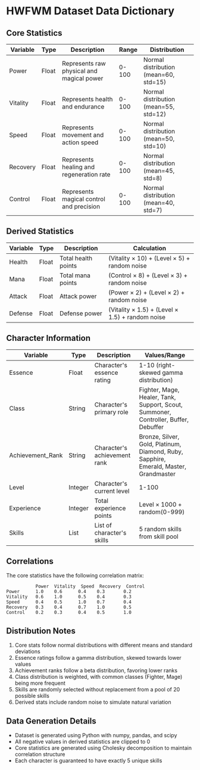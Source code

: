 # HWFWM Dataset Data Dictionary

## Core Statistics

| Variable | Type | Description | Range | Distribution |
|----------|------|-------------|--------|--------------|
| Power | Float | Represents raw physical and magical power | 0-100 | Normal distribution (mean=60, std=15) |
| Vitality | Float | Represents health and endurance | 0-100 | Normal distribution (mean=55, std=12) |
| Speed | Float | Represents movement and action speed | 0-100 | Normal distribution (mean=50, std=10) |
| Recovery | Float | Represents healing and regeneration rate | 0-100 | Normal distribution (mean=45, std=8) |
| Control | Float | Represents magical control and precision | 0-100 | Normal distribution (mean=40, std=7) |

## Derived Statistics

| Variable | Type | Description | Calculation |
|----------|------|-------------|-------------|
| Health | Float | Total health points | (Vitality × 10) + (Level × 5) + random noise |
| Mana | Float | Total mana points | (Control × 8) + (Level × 3) + random noise |
| Attack | Float | Attack power | (Power × 2) + (Level × 2) + random noise |
| Defense | Float | Defense power | (Vitality × 1.5) + (Level × 1.5) + random noise |

## Character Information

| Variable | Type | Description | Values/Range |
|----------|------|-------------|--------------|
| Essence | Float | Character's essence rating | 1-10 (right-skewed gamma distribution) |
| Class | String | Character's primary role | Fighter, Mage, Healer, Tank, Support, Scout, Summoner, Controller, Buffer, Debuffer |
| Achievement_Rank | String | Character's achievement rank | Bronze, Silver, Gold, Platinum, Diamond, Ruby, Sapphire, Emerald, Master, Grandmaster |
| Level | Integer | Character's current level | 1-100 |
| Experience | Integer | Total experience points | Level × 1000 + random(0-999) |
| Skills | List | List of character's skills | 5 random skills from skill pool |

## Correlations

The core statistics have the following correlation matrix:

```
           Power  Vitality  Speed  Recovery  Control
Power      1.0    0.6      0.4    0.3       0.2
Vitality   0.6    1.0      0.5    0.4       0.3
Speed      0.4    0.5      1.0    0.7       0.4
Recovery   0.3    0.4      0.7    1.0       0.5
Control    0.2    0.3      0.4    0.5       1.0
```

## Distribution Notes

1. Core stats follow normal distributions with different means and standard deviations
2. Essence ratings follow a gamma distribution, skewed towards lower values
3. Achievement ranks follow a beta distribution, favoring lower ranks
4. Class distribution is weighted, with common classes (Fighter, Mage) being more frequent
5. Skills are randomly selected without replacement from a pool of 20 possible skills
6. Derived stats include random noise to simulate natural variation

## Data Generation Details

- Dataset is generated using Python with numpy, pandas, and scipy
- All negative values in derived statistics are clipped to 0
- Core statistics are generated using Cholesky decomposition to maintain correlation structure
- Each character is guaranteed to have exactly 5 unique skills